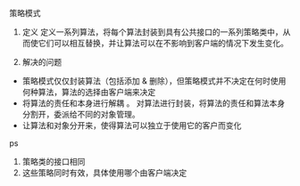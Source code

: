策略模式

1. 定义
定义一系列算法，将每个算法封装到具有公共接口的一系列策略类中，从而使它们可以相互替换，并让算法可以在不影响到客户端的情况下发生变化。


2. 解决的问题
- 策略模式仅仅封装算法（包括添加 & 删除），但策略模式并不决定在何时使用何种算法，算法的选择由客户端来决定
- 将算法的责任和本身进行解耦 。 对算法进行封装，将算法的责任和算法本身分割开，委派给不同的对象管理。
- 让算法和对象分开来，使得算法可以独立于使用它的客户而变化

ps
1. 策略类的接口相同
2. 这些策略同时有效，具体使用哪个由客户端决定
